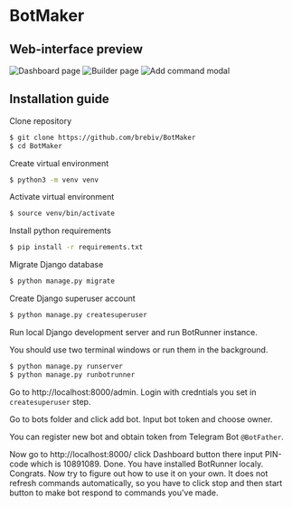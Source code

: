 # BotMaker

## Web-interface preview

![Dashboard page](https://i.imgur.com/Aew69Bs.png)
![Builder page](https://i.imgur.com/ILDW7hQ.png)
![Add command modal](https://i.imgur.com/wFbs4zw.png)

## Installation guide

Clone repository

```bash
$ git clone https://github.com/brebiv/BotMaker
$ cd BotMaker
```

Create virtual environment

```bash
$ python3 -m venv venv
```

Activate virtual environment

```bash
$ source venv/bin/activate
```

Install python requirements

```bash
$ pip install -r requirements.txt
```

Migrate Django database

```bash
$ python manage.py migrate
```

Create Django superuser account

```bash
$ python manage.py createsuperuser
```

Run local Django development server and run BotRunner instance.

You should use two terminal windows or run them in the background.

```bash
$ python manage.py runserver
$ python manage.py runbotrunner
```

Go to http://localhost:8000/admin. Login with credntials you set in `createsuperuser` step.

Go to bots folder and click add bot. Input bot token and choose owner.

You can register new bot and obtain token from Telegram Bot `@BotFather`.

Now go to http://localhost:8000/ click Dashboard button there input PIN-code which is 10891089. Done. You have installed BotRunner localy. Congrats. Now try to figure out how to use it on your own. It does not refresh commands automatically, so you have to click stop and then start button to make bot respond to commands you've made.
